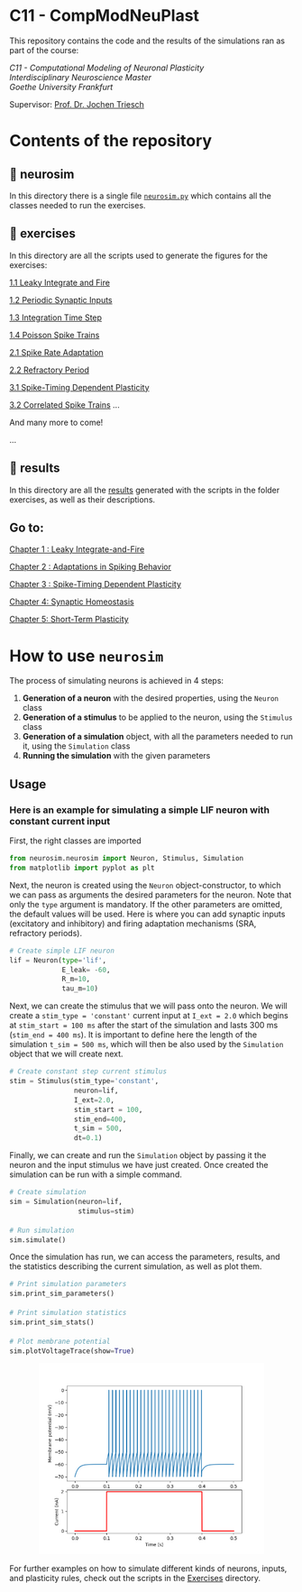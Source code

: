 # C11 - CompModNeuPlast

This repository contains the code and the results of the simulations ran as part of the course:

<p>
  <i>
  C11 - Computational Modeling of Neuronal Plasticity <br>
  Interdisciplinary Neuroscience Master<br>
  Goethe University Frankfurt<br>
  </i>
</p>

Supervisor: [Prof. Dr. Jochen Triesch](https://www.fias.science/en/neuroscience/research-groups/jochen-triesch/)


# Contents of the repository

## 📂 neurosim

In this directory there is a single file [`neurosim.py`](https://github.com/rtam97/C11-CompModNeuPlast/blob/main/neurosim/neurosim.py) 
which contains all the classes needed to run the exercises.

## 📂 exercises

In this directory are all the scripts used to generate the figures for the exercises:

[1.1 Leaky Integrate and Fire](https://github.com/rtam97/C11-CompModNeuPlast/blob/main/exercises/exercise11_LIF.py)

[1.2 Periodic Synaptic Inputs](https://github.com/rtam97/C11-CompModNeuPlast/blob/main/exercises/exercise12_periodic.py)

[1.3 Integration Time Step](https://github.com/rtam97/C11-CompModNeuPlast/blob/main/exercises/exercise13_TimeStep.py)

[1.4 Poisson Spike Trains](https://github.com/rtam97/C11-CompModNeuPlast/blob/main/exercises/exercise14_poisson.py)

[2.1 Spike Rate Adaptation](https://github.com/rtam97/C11-CompModNeuPlast/blob/main/exercises/exercise21_sra.py)

[2.2 Refractory Period](https://github.com/rtam97/C11-CompModNeuPlast/blob/main/exercises/exercise22_refractory.py)

[3.1 Spike-Timing Dependent Plasticity](https://github.com/rtam97/C11-CompModNeuPlast/blob/main/exercises/exercise31_stdp.py)

[3.2 Correlated Spike Trains](https://github.com/rtam97/C11-CompModNeuPlast/blob/main/exercises/exercise32_correlated.py)
...

And many more to come!

...

## 📂 results

In this directory are all the [results](https://github.com/rtam97/C11-CompModNeuPlast/blob/main/results) generated with the scripts in the folder exercises, as well as their descriptions.

## Go to:

[Chapter 1 : Leaky Integrate-and-Fire](https://github.com/rtam97/C11-CompModNeuPlast/blob/main/results/unit1)

[Chapter 2 : Adaptations in Spiking Behavior](https://github.com/rtam97/C11-CompModNeuPlast/blob/main/results/unit2)

[Chapter 3 : Spike-Timing Dependent Plasticity](https://github.com/rtam97/C11-CompModNeuPlast/blob/main/results/unit3)

[Chapter 4: Synaptic Homeostasis](https://github.com/rtam97/C11-CompModNeuPlast/blob/main/results/unit4)

[Chapter 5: Short-Term Plasticity](https://github.com/rtam97/C11-CompModNeuPlast/blob/main/results/unit5)


# 

#

# How to use `neurosim`

The process of simulating neurons is achieved in 4 steps:
1. **Generation of a neuron** with the desired properties, using the `Neuron` class
2. **Generation of a stimulus** to be applied to the neuron, using the `Stimulus` class
3. **Generation of a simulation** object, with all the parameters needed to run it, using the `Simulation` class
4. **Running the simulation** with the given parameters

## Usage

### Here is an example for simulating a simple LIF neuron with constant current input

First, the right classes are imported

```python
from neurosim.neurosim import Neuron, Stimulus, Simulation
from matplotlib import pyplot as plt

```

Next, the neuron is created using the `Neuron` object-constructor, to which we can pass as arguments the desired parameters for the neuron. Note that only the `type` argument is mandatory. If the other parameters are omitted, the default values will be used. Here is where you can add synaptic inputs (excitatory and inhibitory) and firing adaptation mechanisms (SRA, refractory periods).

```python
# Create simple LIF neuron
lif = Neuron(type='lif',
             E_leak= -60,
             R_m=10,
             tau_m=10)
```

Next, we can create the stimulus that we will pass onto the neuron. We will create a `stim_type = 'constant'` current input at `I_ext = 2.0` which begins at `stim_start = 100 ms` after the start of the simulation and lasts 300 ms (`stim_end = 400 ms`). It is important to define here the length of the simulation `t_sim = 500 ms`, which will then be also used by the `Simulation` object that we will create next.

```python
# Create constant step current stimulus
stim = Stimulus(stim_type='constant',
                neuron=lif,
                I_ext=2.0,
                stim_start = 100, 
                stim_end=400,
                t_sim = 500, 
                dt=0.1)
```

Finally, we can create and run the `Simulation` object by passing it the neuron and the input stimulus we have just created. Once created the simulation can be run with a simple command.

```python
# Create simulation
sim = Simulation(neuron=lif,
                 stimulus=stim)

# Run simulation
sim.simulate()

```

Once the simulation has run, we can access the parameters, results, and the statistics describing the current simulation, as well as plot them.

```python
# Print simulation parameters
sim.print_sim_parameters()

# Print simulation statistics
sim.print_sim_stats()

# Plot membrane potential
sim.plotVoltageTrace(show=True)

```

<p align="center"> 
<img src="results/00_tutorial.png" alt="equal weights" width="400"/>
</p>


For further examples on how to simulate different kinds of neurons, inputs, and plasticity rules, check out the scripts
in the [Exercises](https://github.com/rtam97/C11-CompModNeuPlast/tree/main/exercises) directory. 
